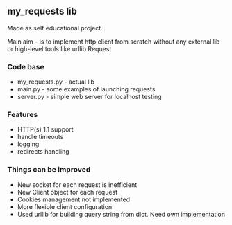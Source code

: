 ## my_requests lib

Made as self educational project.

Main aim - is to implement http client from scratch 
without any external lib or high-level tools like urllib Request

### Code base
- my_requests.py - actual lib
- main.py - some examples of launching requests
- server.py - simple web server for localhost testing

### Features
- HTTP(s) 1.1 support
- handle timeouts
- logging
- redirects handling

### Things can be improved
- New socket for each request is inefficient
- New Client object for each request
- Cookies management not implemented
- More flexible client configuration
- Used urllib for building query string from dict. Need own implementation
